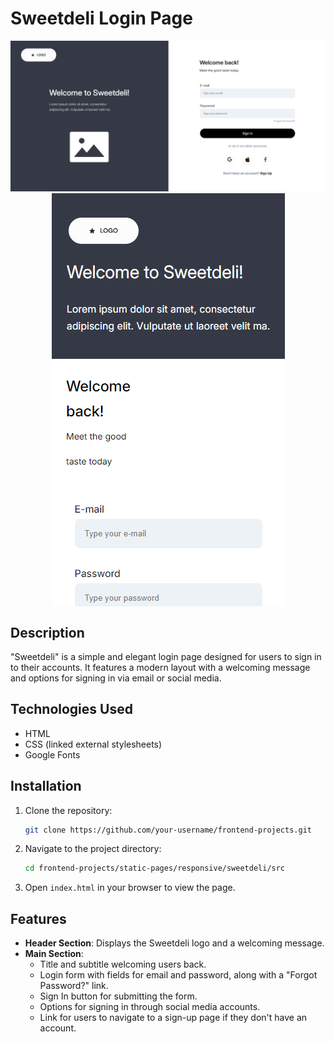 # Sweetdeli Login Page
<div>
    <img src="../../../media/sweetdeli1.PNG">
</div>
<div style='display: flex; justify-content: center'>
    <img src="../../../media/sweetdeli2.PNG">
</div>

## Description

"Sweetdeli" is a simple and elegant login page designed for users to sign in to their accounts. It features a modern layout with a welcoming message and options for signing in via email or social media.

## Technologies Used

- HTML
- CSS (linked external stylesheets)
- Google Fonts

## Installation

1. Clone the repository:
   ```bash
   git clone https://github.com/your-username/frontend-projects.git
   ```

2. Navigate to the project directory:
   ```bash
   cd frontend-projects/static-pages/responsive/sweetdeli/src
   ```

3. Open `index.html` in your browser to view the page.

## Features

- **Header Section**: Displays the Sweetdeli logo and a welcoming message.
- **Main Section**: 
  - Title and subtitle welcoming users back.
  - Login form with fields for email and password, along with a "Forgot Password?" link.
  - Sign In button for submitting the form.
  - Options for signing in through social media accounts.
  - Link for users to navigate to a sign-up page if they don't have an account.